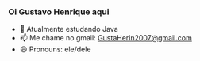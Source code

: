### Oi Gustavo Henrique aqui

- 🌱 Atualmente estudando Java
- 📫 Me chame no gmail: GustaHerin2007@gmail.com
- 😄 Pronouns: ele/dele
